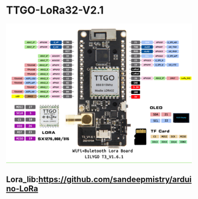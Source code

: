 # TTGO-LoRa32-V2.1
![image](https://github.com/LilyGO/TTGO-LoRa32-V2.1/blob/master/T3new.jpg)

## Lora_lib:https://github.com/sandeepmistry/arduino-LoRa
